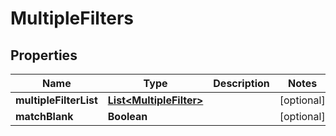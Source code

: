 
# MultipleFilters

## Properties
Name | Type | Description | Notes
------------ | ------------- | ------------- | -------------
**multipleFilterList** | [**List&lt;MultipleFilter&gt;**](MultipleFilter.md) |  |  [optional]
**matchBlank** | **Boolean** |  |  [optional]



